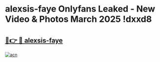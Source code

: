 # alexsis-faye Onlyfans Leaked - New Video & Photos March 2025 !dxxd8

# <h2><a href="https://44izpa.iuczelnia.edu.pl?title=alexsis-faye&ref=dxxd8">🔗👉 🔴 alexsis-faye</a></h2>

[![acn](https://github.com/user-attachments/assets/0f9c940e-d8b0-45ae-aac7-cd30a18b3e1c)](https://44izpa.iuczelnia.edu.pl?title=alexsis-faye&ref=dxxd8)

